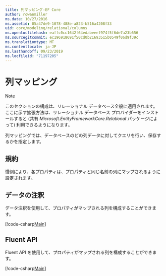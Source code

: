```yaml
---
title: 列マッピング-EF Core
author: rowanmiller
ms.date: 10/27/2016
ms.assetid: 05a47de9-1078-488e-a823-b516a4208f33
uid: core/modeling/relational/columns
ms.openlocfilehash: eaffc0cc1642f64edabeeef974f5f6de7a23b656
ms.sourcegitcommit: ec196918691f50cd0b21693515b0549f06d9f39c
ms.translationtype: MT
ms.contentlocale: ja-JP
ms.lasthandoff: 09/23/2019
ms.locfileid: "71197205"
---
```

# <a name="column-mapping"></a>列マッピング

> [!NOTE]  
> このセクションの構成は、リレーショナル データベース全般に適用されます。 ここに示す拡張方法は、リレーショナル データベース プロバイダーをインストールすると (共有 *Microsoft.EntityFrameworkCore.Relational* パッケージによって) 利用できるようになります。

列マッピングでは、データベースのどの列データに対してクエリを行い、保存するかを指定します。

## <a name="conventions"></a>規約

慣例により、各プロパティは、プロパティと同じ名前の列にマップされるように設定されます。

## <a name="data-annotations"></a>データの注釈

データ注釈を使用して、プロパティがマップされる列を構成することができます。

[!code-csharp[Main](../../../../samples/core/Modeling/DataAnnotations/Relational/Column.cs?highlight=13)]

## <a name="fluent-api"></a>Fluent API

Fluent API を使用して、プロパティがマップされる列を構成することができます。

[!code-csharp[Main](../../../../samples/core/Modeling/FluentAPI/Relational/Column.cs?highlight=11-13)]
